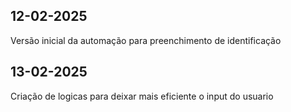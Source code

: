 ## 12-02-2025
Versão inicial da automação para preenchimento de identificação

## 13-02-2025
Criação de logicas para deixar mais eficiente o input do usuario
